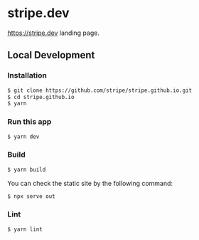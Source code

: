 # stripe.dev

https://stripe.dev landing page.

## Local Development

### Installation

```bash
$ git clone https://github.com/stripe/stripe.github.io.git
$ cd stripe.github.io
$ yarn
```

### Run this app

```bash
$ yarn dev
```

### Build

```bash
$ yarn build
```

You can check the static site by the following command:

```bash
$ npx serve out
```

### Lint

```bash
$ yarn lint
```